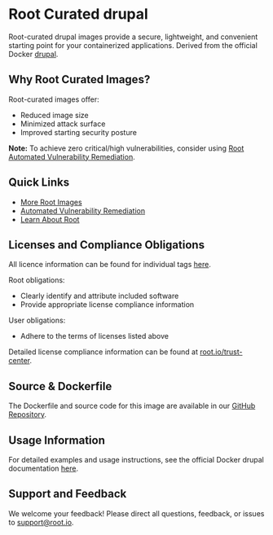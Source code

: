 # Root Curated drupal

Root-curated drupal images provide a secure, lightweight, and convenient starting point for your containerized applications. Derived from the official Docker [drupal](https://hub.docker.com/_/drupal).

## Why Root Curated Images?
Root-curated images offer:
- Reduced image size
- Minimized attack surface
- Improved starting security posture

**Note:** To achieve zero critical/high vulnerabilities, consider using [Root Automated Vulnerability Remediation](https://app.root.io).

## Quick Links
- [More Root Images](https://images.root.io)
- [Automated Vulnerability Remediation](https://app.root.io)
- [Learn About Root](https://www.root.io)

## Licenses and Compliance Obligations
All licence information can be found for individual tags [here](https://github.com/rootio-avr/public-image-catalog/tree/main/debian/drupal/).

Root obligations:
- Clearly identify and attribute included software
- Provide appropriate license compliance information

User obligations:
- Adhere to the terms of licenses listed above

Detailed license compliance information can be found at [root.io/trust-center](https://root.io/trust-center).

## Source & Dockerfile
The Dockerfile and source code for this image are available in our [GitHub Repository](https://github.com/rootio-avr/public-image-catalog/tree/main/debian/drupal/).

## Usage Information
For detailed examples and usage instructions, see the official Docker drupal documentation [here](https://hub.docker.com/_/drupal).

## Support and Feedback
We welcome your feedback! Please direct all questions, feedback, or issues to [support@root.io](mailto:support@root.io).
